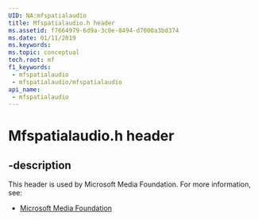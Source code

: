 ```yaml
---
UID: NA:mfspatialaudio
title: Mfspatialaudio.h header
ms.assetid: f7664979-6d9a-3c0e-8494-d7000a3bd374
ms.date: 01/11/2019
ms.keywords: 
ms.topic: conceptual
tech.root: mf
f1_keywords:
 - mfspatialaudio
 - mfspatialaudio/mfspatialaudio
api_name:
 - mfspatialaudio
---
```


# Mfspatialaudio.h header


## -description

This header is used by Microsoft Media Foundation. For more information, see:

- [Microsoft Media Foundation](../_mf/index.md)

